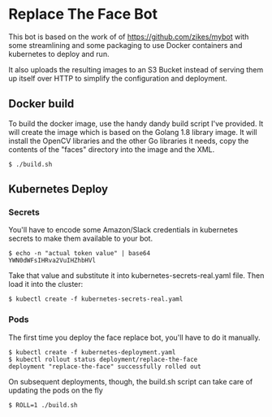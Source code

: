 # Replace The Face Bot

This bot is based on the work of of https://github.com/zikes/mybot with some streamlining and some
packaging to use Docker containers and kubernetes to deploy and run.

It also uploads the resulting images to an S3 Bucket instead of serving them up itself
over HTTP to simplify the configuration and deployment.

## Docker build

To build the docker image, use the handy dandy build script I've provided.  It will
create the image which is based on the Golang 1.8 library image.  It will install the OpenCV
libraries and the other Go libraries it needs, copy the contents of the "faces" directory into
the image and the XML.

```
$ ./build.sh
```

## Kubernetes Deploy

### Secrets
You'll have to encode some Amazon/Slack credentials in kubernetes secrets to make them available
to your bot.

```
$ echo -n "actual token value" | base64
YWN0dWFsIHRva2VuIHZhbHVl
```

Take that value and substitute it into kubernetes-secrets-real.yaml file.  Then load it into the cluster:

```
$ kubectl create -f kubernetes-secrets-real.yaml
```

### Pods
The first time you deploy the face replace bot, you'll have to do it manually.  

```
$ kubectl create -f kubernetes-deployment.yaml
$ kubectl rollout status deployment/replace-the-face
deployment "replace-the-face" successfully rolled out

```

On subsequent deployments, though, the build.sh script can take care of updating
the pods on the fly

```
$ ROLL=1 ./build.sh
```
